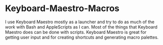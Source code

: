Keyboard-Maestro-Macros
=======================

I use Keyboard Maestro mostly as a launcher and try to do as much of the *work* with Bash and AppleScripts as I can. Most of the things that Keyboard Maestro does can be done with scripts. Keyboard Maestro is great for getting user input and for creating shortcuts and generating macro palettes.